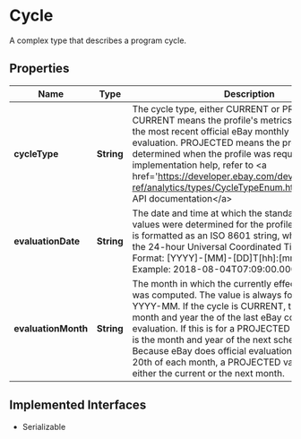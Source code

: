 

# Cycle

A complex type that describes a program cycle.
## Properties

Name | Type | Description | Notes
------------ | ------------- | ------------- | -------------
**cycleType** | **String** | The cycle type, either CURRENT or PROJECTED. CURRENT means the profile&#39;s metrics values are from the most recent official eBay monthly standards evaluation. PROJECTED means the profile values were determined when the profile was requested. For implementation help, refer to &lt;a href&#x3D;&#39;https://developer.ebay.com/devzone/rest/api-ref/analytics/types/CycleTypeEnum.html&#39;&gt;eBay API documentation&lt;/a&gt; |  [optional]
**evaluationDate** | **String** | The date and time at which the standard compliance values were determined for the profile. The time stamp is formatted as an ISO 8601 string, which is based on the 24-hour Universal Coordinated Time (UTC) clock. Format: [YYYY]-[MM]-[DD]T[hh]:[mm]:[ss].[sss]Z Example: 2018-08-04T07:09:00.000Z |  [optional]
**evaluationMonth** | **String** | The month in which the currently effective seller level was computed. The value is always formatted as YYYY-MM. If the cycle is CURRENT, this value is the month and year the of the last eBay compliance evaluation. If this is for a PROJECTED cycle, the value is the month and year of the next scheduled evaluation. Because eBay does official evaluations around the 20th of each month, a PROJECTED value may indicate either the current or the next month. |  [optional]


## Implemented Interfaces

* Serializable


